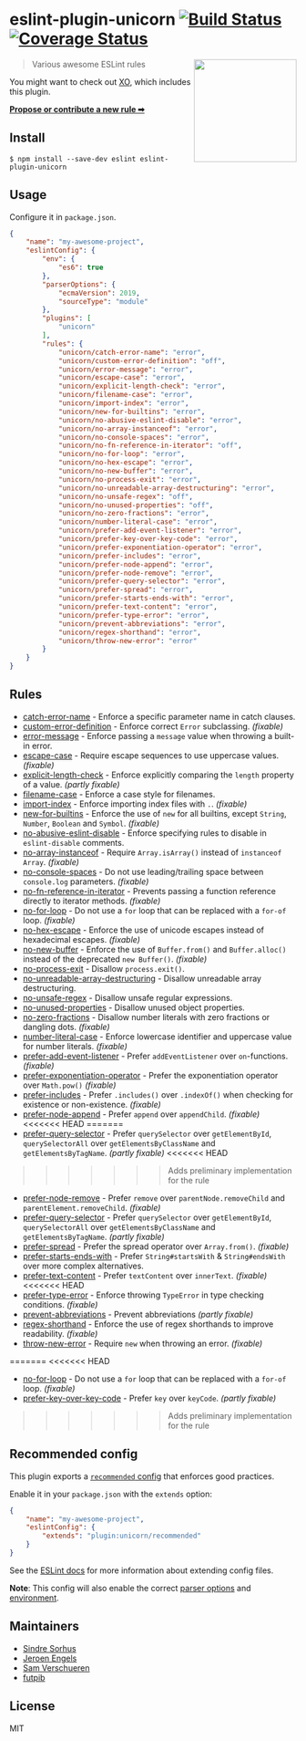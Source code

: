 # eslint-plugin-unicorn [![Build Status](https://travis-ci.org/sindresorhus/eslint-plugin-unicorn.svg?branch=master)](https://travis-ci.org/sindresorhus/eslint-plugin-unicorn) [![Coverage Status](https://coveralls.io/repos/github/sindresorhus/eslint-plugin-unicorn/badge.svg?branch=master)](https://coveralls.io/github/sindresorhus/eslint-plugin-unicorn?branch=master)

<img src="https://cloud.githubusercontent.com/assets/170270/18659176/1cc373d0-7f33-11e6-890f-0ba35362ee7e.jpg" width="180" align="right">

> Various awesome ESLint rules

You might want to check out [XO](https://github.com/xojs/xo), which includes this plugin.

[**Propose or contribute a new rule ➡**](.github/contributing.md)


## Install

```
$ npm install --save-dev eslint eslint-plugin-unicorn
```


## Usage

Configure it in `package.json`.

```json
{
	"name": "my-awesome-project",
	"eslintConfig": {
		"env": {
			"es6": true
		},
		"parserOptions": {
			"ecmaVersion": 2019,
			"sourceType": "module"
		},
		"plugins": [
			"unicorn"
		],
		"rules": {
			"unicorn/catch-error-name": "error",
			"unicorn/custom-error-definition": "off",
			"unicorn/error-message": "error",
			"unicorn/escape-case": "error",
			"unicorn/explicit-length-check": "error",
			"unicorn/filename-case": "error",
			"unicorn/import-index": "error",
			"unicorn/new-for-builtins": "error",
			"unicorn/no-abusive-eslint-disable": "error",
			"unicorn/no-array-instanceof": "error",
			"unicorn/no-console-spaces": "error",
			"unicorn/no-fn-reference-in-iterator": "off",
			"unicorn/no-for-loop": "error",
			"unicorn/no-hex-escape": "error",
			"unicorn/no-new-buffer": "error",
			"unicorn/no-process-exit": "error",
			"unicorn/no-unreadable-array-destructuring": "error",
			"unicorn/no-unsafe-regex": "off",
			"unicorn/no-unused-properties": "off",
			"unicorn/no-zero-fractions": "error",
			"unicorn/number-literal-case": "error",
			"unicorn/prefer-add-event-listener": "error",
			"unicorn/prefer-key-over-key-code": "error",
			"unicorn/prefer-exponentiation-operator": "error",
			"unicorn/prefer-includes": "error",
			"unicorn/prefer-node-append": "error",
			"unicorn/prefer-node-remove": "error",
			"unicorn/prefer-query-selector": "error",
			"unicorn/prefer-spread": "error",
			"unicorn/prefer-starts-ends-with": "error",
			"unicorn/prefer-text-content": "error",
			"unicorn/prefer-type-error": "error",
			"unicorn/prevent-abbreviations": "error",
			"unicorn/regex-shorthand": "error",
			"unicorn/throw-new-error": "error"
		}
	}
}
```


## Rules

- [catch-error-name](docs/rules/catch-error-name.md) - Enforce a specific parameter name in catch clauses.
- [custom-error-definition](docs/rules/custom-error-definition.md) - Enforce correct `Error` subclassing. *(fixable)*
- [error-message](docs/rules/error-message.md) - Enforce passing a `message` value when throwing a built-in error.
- [escape-case](docs/rules/escape-case.md) - Require escape sequences to use uppercase values. *(fixable)*
- [explicit-length-check](docs/rules/explicit-length-check.md) - Enforce explicitly comparing the `length` property of a value. *(partly fixable)*
- [filename-case](docs/rules/filename-case.md) - Enforce a case style for filenames.
- [import-index](docs/rules/import-index.md) - Enforce importing index files with `.`. *(fixable)*
- [new-for-builtins](docs/rules/new-for-builtins.md) - Enforce the use of `new` for all builtins, except `String`, `Number`, `Boolean` and `Symbol`. *(fixable)*
- [no-abusive-eslint-disable](docs/rules/no-abusive-eslint-disable.md) - Enforce specifying rules to disable in `eslint-disable` comments.
- [no-array-instanceof](docs/rules/no-array-instanceof.md) - Require `Array.isArray()` instead of `instanceof Array`. *(fixable)*
- [no-console-spaces](docs/rules/no-console-spaces.md) - Do not use leading/trailing space between `console.log` parameters. *(fixable)*
- [no-fn-reference-in-iterator](docs/rules/no-fn-reference-in-iterator.md) - Prevents passing a function reference directly to iterator methods. *(fixable)*
- [no-for-loop](docs/rules/no-for-loop.md) - Do not use a `for` loop that can be replaced with a `for-of` loop. *(fixable)*
- [no-hex-escape](docs/rules/no-hex-escape.md) - Enforce the use of unicode escapes instead of hexadecimal escapes. *(fixable)*
- [no-new-buffer](docs/rules/no-new-buffer.md) - Enforce the use of `Buffer.from()` and `Buffer.alloc()` instead of the deprecated `new Buffer()`. *(fixable)*
- [no-process-exit](docs/rules/no-process-exit.md) - Disallow `process.exit()`.
- [no-unreadable-array-destructuring](docs/rules/no-unreadable-array-destructuring.md) - Disallow unreadable array destructuring.
- [no-unsafe-regex](docs/rules/no-unsafe-regex.md) - Disallow unsafe regular expressions.
- [no-unused-properties](docs/rules/no-unused-properties.md) - Disallow unused object properties.
- [no-zero-fractions](docs/rules/no-zero-fractions.md) - Disallow number literals with zero fractions or dangling dots. *(fixable)*
- [number-literal-case](docs/rules/number-literal-case.md) - Enforce lowercase identifier and uppercase value for number literals. *(fixable)*
- [prefer-add-event-listener](docs/rules/prefer-add-event-listener.md) - Prefer `addEventListener` over `on`-functions. *(fixable)*
- [prefer-exponentiation-operator](docs/rules/prefer-exponentiation-operator.md) - Prefer the exponentiation operator over `Math.pow()` *(fixable)*
- [prefer-includes](docs/rules/prefer-includes.md) - Prefer `.includes()` over `.indexOf()` when checking for existence or non-existence. *(fixable)*
- [prefer-node-append](docs/rules/prefer-node-append.md) - Prefer `append` over `appendChild`. *(fixable)*
<<<<<<< HEAD
=======
- [prefer-query-selector](docs/rules/prefer-query-selector.md) - Prefer `querySelector` over `getElementById`, `querySelectorAll` over `getElementsByClassName` and `getElementsByTagName`. *(partly fixable)*
<<<<<<< HEAD
>>>>>>> Adds preliminary implementation for the rule
- [prefer-node-remove](docs/rules/prefer-node-remove.md) - Prefer `remove` over `parentNode.removeChild` and `parentElement.removeChild`. *(fixable)*
- [prefer-query-selector](docs/rules/prefer-query-selector.md) - Prefer `querySelector` over `getElementById`, `querySelectorAll` over `getElementsByClassName` and `getElementsByTagName`. *(partly fixable)*
- [prefer-spread](docs/rules/prefer-spread.md) - Prefer the spread operator over `Array.from()`. *(fixable)*
- [prefer-starts-ends-with](docs/rules/prefer-starts-ends-with.md) - Prefer `String#startsWith` & `String#endsWith` over more complex alternatives.
- [prefer-text-content](docs/rules/prefer-text-content.md) - Prefer `textContent` over `innerText`. *(fixable)*
<<<<<<< HEAD
- [prefer-type-error](docs/rules/prefer-type-error.md) - Enforce throwing `TypeError` in type checking conditions. *(fixable)*
- [prevent-abbreviations](docs/rules/prevent-abbreviations.md) - Prevent abbreviations *(partly fixable)*
- [regex-shorthand](docs/rules/regex-shorthand.md) - Enforce the use of regex shorthands to improve readability. *(fixable)*
- [throw-new-error](docs/rules/throw-new-error.md) - Require `new` when throwing an error. *(fixable)*

=======
<<<<<<< HEAD
- [no-for-loop](docs/rules/no-for-loop.md) - Do not use a `for` loop that can be replaced with a `for-of` loop. *(fixable)*
- [prefer-key-over-key-code](docs/rules/prefer-key-over-key-code.md) - Prefer `key` over `keyCode`. *(partly fixable)*
>>>>>>> Adds preliminary implementation for the rule

## Recommended config

This plugin exports a [`recommended` config](index.js) that enforces good practices.

Enable it in your `package.json` with the `extends` option:

```json
{
	"name": "my-awesome-project",
	"eslintConfig": {
		"extends": "plugin:unicorn/recommended"
	}
}
```

See the [ESLint docs](http://eslint.org/docs/user-guide/configuring#extending-configuration-files) for more information about extending config files.

**Note**: This config will also enable the correct [parser options](http://eslint.org/docs/user-guide/configuring#specifying-parser-options) and [environment](http://eslint.org/docs/user-guide/configuring#specifying-environments).


## Maintainers

- [Sindre Sorhus](https://github.com/sindresorhus)
- [Jeroen Engels](https://github.com/jfmengels)
- [Sam Verschueren](https://github.com/SamVerschueren)
- [futpib](https://github.com/futpib)


## License

MIT
